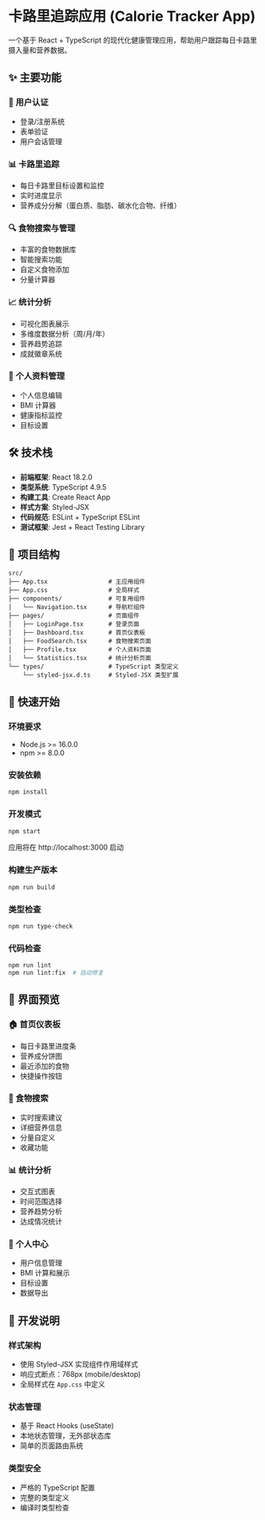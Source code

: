 # 卡路里追踪应用 (Calorie Tracker App)

一个基于 React + TypeScript 的现代化健康管理应用，帮助用户跟踪每日卡路里摄入量和营养数据。

## ✨ 主要功能

### 🔐 用户认证

- 登录/注册系统
- 表单验证
- 用户会话管理

### 📊 卡路里追踪

- 每日卡路里目标设置和监控
- 实时进度显示
- 营养成分分解（蛋白质、脂肪、碳水化合物、纤维）

### 🔍 食物搜索与管理

- 丰富的食物数据库
- 智能搜索功能
- 自定义食物添加
- 分量计算器

### 📈 统计分析

- 可视化图表展示
- 多维度数据分析（周/月/年）
- 营养趋势追踪
- 成就徽章系统

### 👤 个人资料管理

- 个人信息编辑
- BMI 计算器
- 健康指标监控
- 目标设置

## 🛠️ 技术栈

- **前端框架**: React 18.2.0
- **类型系统**: TypeScript 4.9.5
- **构建工具**: Create React App
- **样式方案**: Styled-JSX
- **代码规范**: ESLint + TypeScript ESLint
- **测试框架**: Jest + React Testing Library

## 📁 项目结构

```
src/
├── App.tsx                 # 主应用组件
├── App.css                 # 全局样式
├── components/             # 可复用组件
│   └── Navigation.tsx      # 导航栏组件
├── pages/                  # 页面组件
│   ├── LoginPage.tsx       # 登录页面
│   ├── Dashboard.tsx       # 首页仪表板
│   ├── FoodSearch.tsx      # 食物搜索页面
│   ├── Profile.tsx         # 个人资料页面
│   └── Statistics.tsx      # 统计分析页面
└── types/                  # TypeScript 类型定义
    └── styled-jsx.d.ts     # Styled-JSX 类型扩展
```

## 🚀 快速开始

### 环境要求

- Node.js >= 16.0.0
- npm >= 8.0.0

### 安装依赖

```bash
npm install
```

### 开发模式

```bash
npm start
```

应用将在 http://localhost:3000 启动

### 构建生产版本

```bash
npm run build
```

### 类型检查

```bash
npm run type-check
```

### 代码检查

```bash
npm run lint
npm run lint:fix  # 自动修复
```

## 📱 界面预览

### 🏠 首页仪表板

- 每日卡路里进度条
- 营养成分饼图
- 最近添加的食物
- 快捷操作按钮

### 🍎 食物搜索

- 实时搜索建议
- 详细营养信息
- 分量自定义
- 收藏功能

### 📊 统计分析

- 交互式图表
- 时间范围选择
- 营养趋势分析
- 达成情况统计

### 👤 个人中心

- 用户信息管理
- BMI 计算和展示
- 目标设置
- 数据导出

## 🔧 开发说明

### 样式架构

- 使用 Styled-JSX 实现组件作用域样式
- 响应式断点：768px (mobile/desktop)
- 全局样式在 `App.css` 中定义

### 状态管理

- 基于 React Hooks (useState)
- 本地状态管理，无外部状态库
- 简单的页面路由系统

### 类型安全

- 严格的 TypeScript 配置
- 完整的类型定义
- 编译时类型检查
